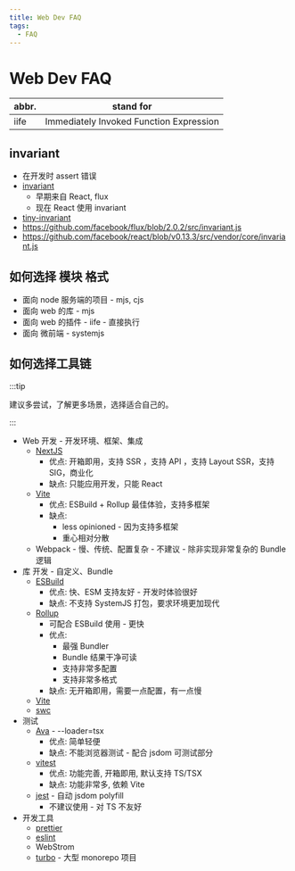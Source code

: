 ```yaml
---
title: Web Dev FAQ
tags:
  - FAQ
---
```


# Web Dev FAQ

| abbr. | stand for                               |
| ----- | --------------------------------------- |
| iife  | Immediately Invoked Function Expression |

## invariant

- 在开发时 assert 错误
- [invariant](https://github.com/zertosh/invariant)
  - 早期来自 React, flux
  - 现在 React 使用 invariant
- [tiny-invariant](https://github.com/alexreardon/tiny-invariant)
- https://github.com/facebook/flux/blob/2.0.2/src/invariant.js
- https://github.com/facebook/react/blob/v0.13.3/src/vendor/core/invariant.js

## 如何选择 模块 格式

- 面向 node 服务端的项目 - mjs, cjs
- 面向 web 的库 - mjs
- 面向 web 的插件 - iife - 直接执行
- 面向 微前端 - systemjs

## 如何选择工具链

:::tip

建议多尝试，了解更多场景，选择适合自己的。

:::

- Web 开发 - 开发环境、框架、集成
  - [NextJS](../framework/nextjs.md)
    - 优点: 开箱即用，支持 SSR ，支持 API ，支持 Layout SSR，支持 SIG，商业化
    - 缺点: 只能应用开发，只能 React
  - [Vite](./vite.md)
    - 优点: ESBuild + Rollup 最佳体验，支持多框架
    - 缺点:
      - less opinioned - 因为支持多框架
      - 重心相对分散
  - Webpack - 慢、传统、配置复杂 - 不建议 - 除非实现非常复杂的 Bundle 逻辑
- 库 开发 - 自定义、Bundle
  - [ESBuild](./bundle/esbuild.md)
    - 优点: 快、ESM 支持友好 - 开发时体验很好
    - 缺点: 不支持 SystemJS 打包，要求环境更加现代
  - [Rollup](./bundle/rollup.md)
    - 可配合 ESBuild 使用 - 更快
    - 优点:
      - 最强 Bundler
      - Bundle 结果干净可读
      - 支持非常多配置
      - 支持非常多格式
    - 缺点: 无开箱即用，需要一点配置，有一点慢
  - [Vite](./vite.md)
  - [swc](./bundle/swc.md)
- 测试
  - [Ava](./testing/ava.md) - --loader=tsx
    - 优点: 简单轻便
    - 缺点: 不能浏览器测试 - 配合 jsdom 可测试部分
  - [vitest](./testing/vitest.md)
    - 优点: 功能完善, 开箱即用, 默认支持 TS/TSX
    - 缺点: 功能非常多, 依赖 Vite
  - [jest](./testing/jest.md) - 自动 jsdom polyfill
    - 不建议使用 - 对 TS 不友好
- 开发工具
  - [prettier](./prettier.md)
  - [eslint](./eslint.md)
  - WebStrom
  - [turbo](./turborepo.md) - 大型 monorepo 项目
